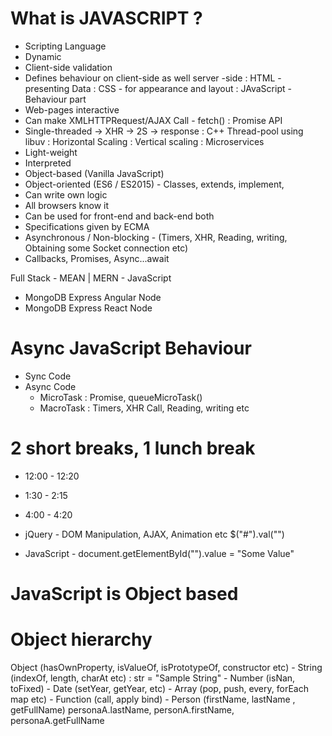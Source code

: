# What is JAVASCRIPT ? 
- Scripting Language
- Dynamic
- Client-side validation
- Defines behaviour on client-side as well server -side
    : HTML - presenting Data
    : CSS - for appearance and layout
    : JAvaScript - Behaviour part
- Web-pages interactive
- Can make XMLHTTPRequest/AJAX Call - fetch() : Promise API
- Single-threaded -> XHR -> 2S -> response
    : C++ Thread-pool using libuv
    : Horizontal Scaling
    : Vertical scaling
    : Microservices
- Light-weight
- Interpreted
- Object-based (Vanilla JavaScript) 
- Object-oriented (ES6 / ES2015) - Classes, extends, implement, 
- Can write own logic
- All browsers know it
- Can be used for front-end and back-end both
- Specifications given by ECMA
- Asynchronous / Non-blocking - (Timers, XHR, Reading, writing, Obtaining some Socket connection etc)
- Callbacks, Promises, Async...await


Full Stack - MEAN | MERN - JavaScript
- MongoDB Express Angular Node
- MongoDB Express React Node

# Async JavaScript Behaviour
- Sync Code
- Async Code
    - MicroTask : Promise, queueMicroTask()
    - MacroTask : Timers, XHR Call, Reading, writing etc


# 2 short breaks, 1 lunch break
- 12:00 - 12:20
- 1:30 - 2:15
- 4:00 - 4:20


- jQuery - DOM Manipulation, AJAX, Animation etc
    $("#").val("")


- JavaScript - document.getElementById("").value = "Some Value"


# JavaScript is Object based
# Object hierarchy
Object (hasOwnProperty, isValueOf, isPrototypeOf, constructor etc)
    - String (indexOf, length, charAt etc)
        : str = "Sample String"
    - Number (isNan, toFixed)
    - Date (setYear, getYear, etc)
    - Array (pop, push, every, forEach map etc)
    - Function (call, apply bind)
    - Person (firstName, lastName , getFullName)
        personaA.lastName, personA.firstName, personaA.getFullName